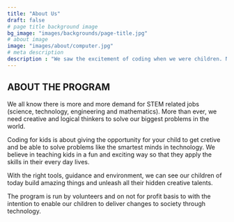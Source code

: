 ```yaml
---
title: "About Us"
draft: false
# page title background image
bg_image: "images/backgrounds/page-title.jpg"
# about image
image: "images/about/computer.jpg"
# meta description
description : "We saw the excitement of coding when we were children. Now we can pass on those same learnings to our next generation"
---
```


## ABOUT THE PROGRAM

We all know there is more and more demand for STEM related jobs (science, technology, engineering and mathematics). More than ever, we need creative and logical thinkers to solve our biggest problems in the world. 

Coding for kids is about giving the opportunity for your child to get cretive and be able to solve problems like the smartest minds in technology. We believe in teaching kids in a fun and exciting way so that they apply the skills in their every day lives.

With the right tools, guidance and environment, we can see our children of today build amazing things and unleash all their hidden creative talents.

The program is run by volunteers and on not for profit basis to with the intention to enable our children to deliver changes to society through technology.